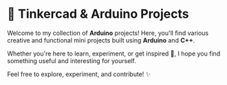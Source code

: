 # 🔧 Tinkercad & Arduino Projects

Welcome to my collection of **Arduino** projects!
Here, you'll find various creative and functional mini projects built using **Arduino** and **C++**.

Whether you're here to learn, experiment, or get inspired 🎯, I hope you find something useful and interesting for yourself.

Feel free to explore, experiment, and contribute! ✨
